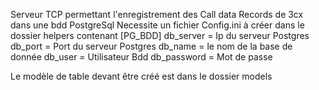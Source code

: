 Serveur TCP  permettant l'enregistrement des Call data Records de 3cx dans une bdd PostgreSql
Necessite un fichier Config.ini à créer dans le dossier helpers contenant 
[PG_BDD]
db_server = Ip du serveur Postgres
db_port = Port du serveur Postgres
db_name = le nom de la base de donnée
db_user = Utilisateur Bdd
db_password = Mot de passe 

Le modèle de table devant être créé est dans le dossier models



